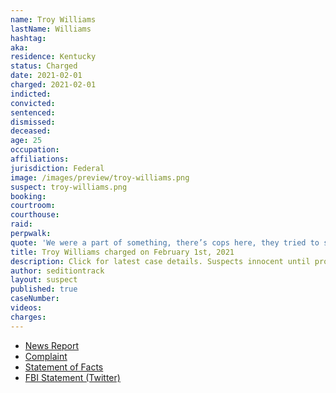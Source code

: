 ```yaml
---
name: Troy Williams
lastName: Williams
hashtag:
aka:
residence: Kentucky
status: Charged
date: 2021-02-01
charged: 2021-02-01
indicted:
convicted:
sentenced:
dismissed:
deceased:
age: 25
occupation:
affiliations:
jurisdiction: Federal
image: /images/preview/troy-williams.png
suspect: troy-williams.png
booking:
courtroom:
courthouse:
raid:
perpwalk:
quote: 'We were a part of something, there’s cops here, they tried to stop us, they are not letting us in, but not fighting us'
title: Troy Williams charged on February 1st, 2021
description: Click for latest case details. Suspects innocent until proven guilty.
author: seditiontrack
layout: suspect
published: true
caseNumber:
videos:
charges:
---
```

- [News Report](https://www.wbko.com/2021/02/02/2-kentucky-men-charged-with-entering-capitol-during-riot/)
- [Complaint](https://extremism.gwu.edu/sites/g/files/zaxdzs2191/f/Dalton%20Crase%20and%20Troy%20Williams%20Affidavit%20in%20Support%20of%20Criminal%20Complaint.pdf)
- [Statement of Facts](https://extremism.gwu.edu/sites/g/files/zaxdzs2191/f/Dalton%20Crase%20and%20Troy%20Williams%20Affidavit%20in%20Support%20of%20Criminal%20Complaint.pdf)
- [FBI Statement (Twitter)](https://twitter.com/FBILouisville/status/1356306940507336706)

